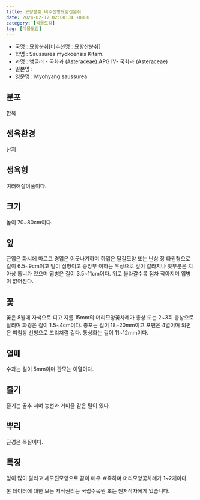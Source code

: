```yaml
---
title: 묘향분취_비추천명묘향산분취
date: 2024-02-12 02:00:34 +0800
category: [식물도감]
tag: [식물도감]
---
```




- 국명 : 묘향분취[비추천명 : 묘향산분취]
- 학명 : Saussurea myokoensis Kitam.
- 과명 : 앵글러 - 국화과 (Asteraceae) APG Ⅳ- 국화과 (Asteraceae)
- 일본명 : 
- 영문명 : Myohyang saussurea


## 분포
함북
## 생육환경
산지
## 생육형
여러해살이풀이다.
## 크기
높이 70~80cm이다.
## 잎
근엽은 화시에 마르고 경엽은 어긋나기하며 하엽은 달걀모양 또는 난상 장 타원형으로 길이 6.5~9cm이고 밑이 심형이고 중앙부 이하는 우상으로 깊이 갈라지나 윗부분은 치아상 톱니가 있으며 엽병은 길이 3.5~11cm이다. 위로 올라갈수록 점차 작아지며 엽병이 없어진다.
## 꽃
꽃은 8월에 자색으로 피고 지름 15mm의 머리모양꽃차례가 총상 또는 2~3회 총상으로 달리며 화경은 길이 1.5~4cm이다. 총포는 길이 18~20mm이고 포편은 4열이며 외편은 피침상 선형으로 꼬리처럼 길다. 통상화는 길이 11~12mm이다.
## 열매
수과는 길이 5mm이며 관모는 이열이다.
## 줄기
줄기는 곧추 서며 능선과 거미줄 같은 털이 있다.
## 뿌리
근경은 목질이다.
## 특징
잎이 많이 달리고 세모진모양으로 끝이 매우 뾰족하며 머리모양꽃차례가 1~2개이다.






본 데이터에 대한 모든 저작권리는 국립수목원 또는 원저작자에게 있습니다.
